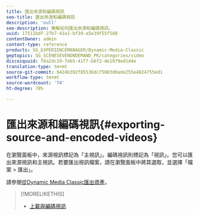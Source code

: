 ```yaml
---
title: 匯出來源和編碼視訊
seo-title: 匯出來源和編碼視訊
description: 'null'
seo-description: 瞭解如何匯出來源和編碼視訊。
uuid: 17511bdf-27b7-41e1-bf39-a5e39f55f5d8
contentOwner: admin
content-type: reference
products: SG_EXPERIENCEMANAGER/Dynamic-Media-Classic
geptopics: SG_SCENESEVENONDEMAND_PK/categories/video
discoiquuid: f6a2dc19-7eb5-41f7-b6f2-de1979ed1d4e
translation-type: tm+mt
source-git-commit: 9424b392f85536dc75083d0ade255e4824755ed1
workflow-type: tm+mt
source-wordcount: '74'
ht-degree: 78%

---
```



# 匯出來源和編碼視訊{#exporting-source-and-encoded-videos}

在瀏覽面板中，來源視訊標記為「主視訊」。編碼視訊則標記為「視訊」。您可以匯出來源視訊和主視訊。若要匯出視訊檔案，請在瀏覽面板中將其選取，並選擇「檔案 > 匯出」。

請參閱[從Dynamic Media Classic匯出資產](exporting-assets-from-dmc.md#exporting-assets-from-dmc)。

>[!MORELIKETHIS]
>
>* [上載與編碼視訊](uploading-encoding-videos.md#uploading_and_encoding_videos)

